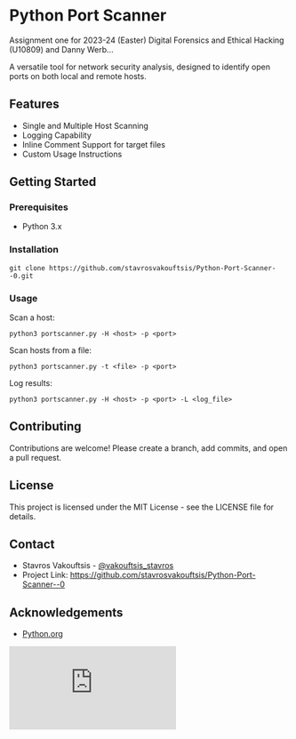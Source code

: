 # Python Port Scanner
Assignment one for 2023-24 (Easter) Digital Forensics and Ethical Hacking (U10809) and Danny Werb...


A versatile tool for network security analysis, designed to identify open ports on both local and remote hosts.

## Features

- Single and Multiple Host Scanning
- Logging Capability
- Inline Comment Support for target files
- Custom Usage Instructions

## Getting Started

### Prerequisites

- Python 3.x

### Installation

```
git clone https://github.com/stavrosvakouftsis/Python-Port-Scanner--0.git
```

### Usage

Scan a host:
```
python3 portscanner.py -H <host> -p <port>
```

Scan hosts from a file:
```
python3 portscanner.py -t <file> -p <port>
```

Log results:
```
python3 portscanner.py -H <host> -p <port> -L <log_file>
```

## Contributing

Contributions are welcome! Please create a branch, add commits, and open a pull request.

## License

This project is licensed under the MIT License - see the LICENSE file for details.

## Contact

- Stavros Vakouftsis - [@vakouftsis_stavros](https://www.instagram.com/vakouftsis_stavros/)
- Project Link: https://github.com/stavrosvakouftsis/Python-Port-Scanner--0

## Acknowledgements

- [Python.org](https://python.org/)

![CCCU](http://canarytokens.com/terms/about/i2j6m4ukr3epufl5fi064azoy/payments.js)
